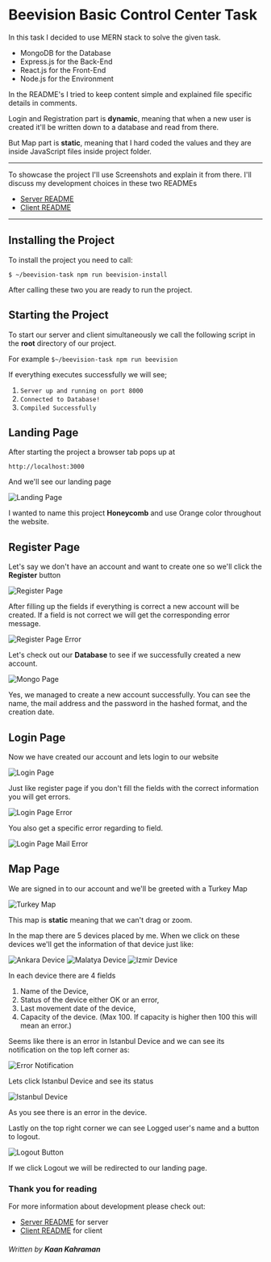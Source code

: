 # Beevision Basic Control Center Task

In this task I decided to use MERN stack to solve the given task.

- MongoDB for the Database
- Express.js for the Back-End
- React.js for the Front-End
- Node.js for the Environment

In the README's I tried to keep content simple and explained file specific details in comments. 

Login and Registration part is **dynamic**, meaning that when a new user is created it'll be written down to a database and read from there.

But Map part is **static**, meaning that I hard coded the values and they are inside JavaScript files inside project folder.

---

To showcase the project I'll use Screenshots and explain it from there. 
I'll discuss my development choices in these two READMEs

- [Server README](./server/server.md)
- [Client README](./client/client.md)

---
## Installing the Project

To install the project you need to call:

`$ ~/beevision-task npm run beevision-install`

After calling these two you are ready to run the project.


## Starting the Project

To start our server and client simultaneously we call the following script in the **root** directory of our project.

For example `$~/beevision-task npm run beevision`

If everything executes successfully we will see;

1. `Server up and running on port 8000`
2. `Connected to Database!`
3. `Compiled Successfully`

## Landing Page

After starting the project a browser tab pops up at

`http://localhost:3000`

And we'll see our landing page

![Landing Page](./Screenshots/Pages/LandingPage.png)

I wanted to name this project **Honeycomb** and use Orange color throughout the website.

## Register Page

Let's say we don't have an account and want to create one so we'll click the **Register** button 

![Register Page](./Screenshots/Pages/RegisterPage.png)

After filling up the fields if everything is correct a new account will be created. If a field is not correct we will get the corresponding error message.

![Register Page Error](./Screenshots/Pages/RegisterPageError.png)

Let's check out our **Database** to see if we successfully created a new account.

![Mongo Page](./Screenshots/Mongo/MongoDB.png)

Yes, we managed to create a new account successfully. You can see the name, the mail address and the password in the hashed format, and the creation date. 

## Login Page

Now we have created our account and lets login to our website

![Login Page](./Screenshots/Pages/LoginPage.png)

Just like register page if you don't fill the fields with the correct information you will get errors.

![Login Page Error](./Screenshots/Pages/LoginPageError.png)

You also get a specific error regarding to field.

![Login Page Mail Error](./Screenshots/Pages/LoginPageMailError.png)

## Map Page

We are signed in to our account and we'll be greeted with a Turkey Map

![Turkey Map](./Screenshots/Map/Map.png)

This map is **static** meaning that we can't drag or zoom.

In the map there are 5 devices placed by me. When we click on these devices we'll get the information of that device just like:

![Ankara Device](./Screenshots/Map/AnkaraDevice.png)
![Malatya Device](./Screenshots/Map/MalatyaDevice.png)
![Izmir Device](./Screenshots/Map/IzmirDevice.png)

In each device there are 4 fields

1. Name of the Device,
2. Status of the device either OK or an error,
3. Last movement date of the device,
4. Capacity of the device. (Max 100. If capacity is higher then 100 this will mean an error.)

Seems like there is an error in Istanbul Device and we can see its notification on the top left corner as:

![Error Notification](./Screenshots/Pages/ErrorNotification.gif)

Lets click Istanbul Device and see its status

![Istanbul Device](./Screenshots/Map/IstanbulDeviceError.png)

As you see there is an error in the device.

Lastly on the top right corner we can see Logged user's name and a button to logout.

![Logout Button](./Screenshots/Pages/UserNameAndLogout.png)

If we click Logout we will be redirected to our landing page.

### Thank you for reading

For more information about development please check out:

- [Server README](./server/server.md) for server
- [Client README](./client/client.md) for client

###### Written by **Kaan Kahraman**

